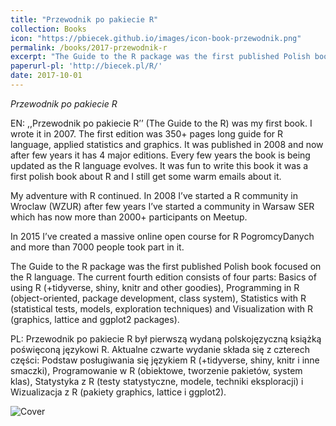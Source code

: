 ```yaml
---
title: "Przewodnik po pakiecie R"
collection: Books
icon: "https://pbiecek.github.io/images/icon-book-przewodnik.png"
permalink: /books/2017-przewodnik-r
excerpt: "The Guide to the R package was the first published Polish book focused on the R language. The current fourth edition consists of four parts: Basics of using R (+tidyverse, shiny, knitr and other goodies), Programming in R (object-oriented, package development, class system), Statistics with R (statistical tests, models, exploration techniques) and Visualization with R (graphics, lattice and ggplot2 packages)."
paperurl-pl: 'http://biecek.pl/R/'
date: 2017-10-01
---
```


*Przewodnik po pakiecie R*

EN: ,,Przewodnik po pakiecie R’’ (The Guide to the R) was my first book. I wrote it in 2007. The first edition was 350+ pages long guide for R language, applied statistics and graphics. It was published in 2008 and now after few years it has 4 major editions. Every few years the book is being updated as the R language evolves. It was fun to write this book it was a first polish book about R and I still get some warm emails about it.

My adventure with R continued. In 2008 I’ve started a R community in Wroclaw (WZUR) after few years I’ve started a community in Warsaw SER which has now more than 2000+ participants on Meetup.

In 2015 I’ve created a massive online open course for R PogromcyDanych and more than 7000 people took part in it.

The Guide to the R package was the first published Polish book focused on the R language. The current fourth edition consists of four parts: Basics of using R (+tidyverse, shiny, knitr and other goodies), Programming in R (object-oriented, package development, class system), Statistics with R (statistical tests, models, exploration techniques) and Visualization with R (graphics, lattice and ggplot2 packages).

PL: Przewodnik po pakiecie R był pierwszą wydaną polskojęzyczną książką poświęconą językowi R. Aktualne czwarte wydanie składa się z czterech części: Podstaw posługiwania się językiem R (+tidyverse, shiny, knitr i inne smaczki), Programowanie w R (obiektowe, tworzenie pakietów, system klas), Statystyka z R (testy statystyczne, modele, techniki eksploracji) i Wizualizacja z R (pakiety graphics, lattice i ggplot2).


![Cover](https://biecek.pl/R/okladkaWydanie4.png)


